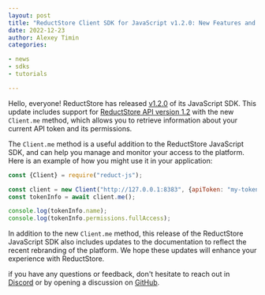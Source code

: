 ```yaml
---
layout: post
title: "ReductStore Client SDK for JavaScript v1.2.0: New Features and Example Use"
date: 2022-12-23
author: Alexey Timin
categories:

- news
- sdks
- tutorials

---
```


Hello, everyone!
ReductStore has released [v1.2.0](https://github.com/reductstore/reduct-js/releases/tag/v1.2.0) of its
JavaScript SDK. This update includes support
for [ReductStore API version 1.2](https://github.com/reductstore/reductstore/releases/tag/v1.2.0) with the
new `Client.me` method, which allows you to retrieve information about your current API token and its permissions.

<!--more-->

The `Client.me` method is a useful addition to the ReductStore JavaScript SDK, and can help you manage and monitor your
access to the platform. Here is an example of how you might use it in your application:

```javascript
const {Client} = require("reduct-js");

const client = new Client("http://127.0.0.1:8383", {apiToken: "my-token"});
const tokenInfo = await client.me();

console.log(tokenInfo.name);
console.log(tokenInfo.permissions.fullAccess);

```

In addition to the new `Client.me` method, this release of the ReductStore JavaScript SDK also includes updates to the
documentation to reflect the recent rebranding of the platform. We hope these updates will enhance your experience with
ReductStore.

if you have any questions or feedback, don't hesitate to reach out in [Discord](https://discord.gg/NQbPeGgzdR)
or by opening a discussion on [GitHub](https://github.com/reductstore/reductstore/discussions).